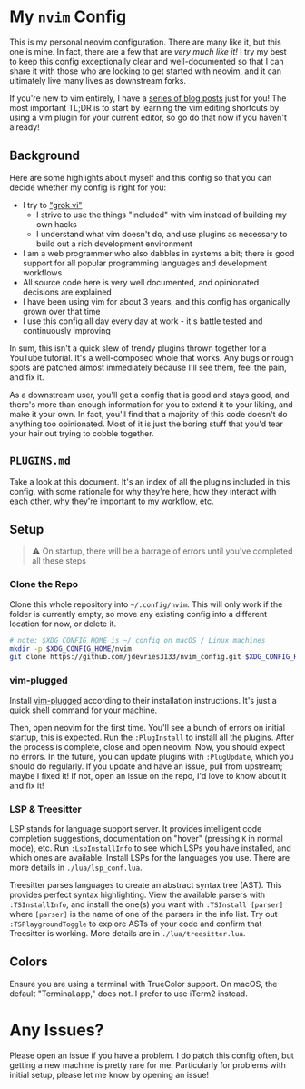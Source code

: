 # My `nvim` Config

This is my personal neovim configuration. There are many like it, but this one
is mine. In fact, there are a few that are _very much like it!_ I try my best
to keep this config exceptionally clear and well-documented so that I can share
it with those who are looking to get started with neovim, and it can ultimately
live many lives as downstream forks.

If you're new to vim entirely, I have a [series of blog
posts](https://jackdevries.com/post/vimTutorial) just for you! The most
important TL;DR is to start by learning the vim editing shortcuts by using a
vim plugin for your current editor, so go do that now if you haven't already!

## Background

Here are some highlights about myself and this config so that you can decide
whether my config is right for you:

- I try to ["grok vi"](https://stackoverflow.com/a/1220118)
  - I strive to use the things "included" with vim instead of building my own
    hacks
  - I understand what vim doesn't do, and use plugins as necessary to build out
    a rich development environment
- I am a web programmer who also dabbles in systems a bit; there is good
  support for all popular programming languages and development workflows
- All source code here is very well documented, and opinionated decisions are
  explained
- I have been using vim for about 3 years, and this config has organically
  grown over that time
- I use this config all day every day at work - it's battle tested and
  continuously improving

In sum, this isn't a quick slew of trendy plugins thrown together for a YouTube
tutorial. It's a well-composed whole that works. Any bugs or rough spots are
patched almost immediately because I'll see them, feel the pain, and fix it.

As a downstream user, you'll get a config that is good and stays good, and
there's more than enough information for you to extend it to your liking, and
make it your own. In fact, you'll find that a majority of this code doesn't do
anything too opinionated. Most of it is just the boring stuff that you'd tear
your hair out trying to cobble together.

## `PLUGINS.md`

Take a look at this document. It's an index of all the plugins included in this
config, with some rationale for why they're here, how they interact with each
other, why they're important to my workflow, etc.

## Setup

> ⚠️ On startup, there will be a barrage of errors until you've completed all
> these steps

### Clone the Repo

Clone this whole repository into `~/.config/nvim`. This will only work if the
folder is currently empty, so move any existing config into a different
location for now, or delete it.

```bash
# note: $XDG_CONFIG_HOME is ~/.config on macOS / Linux machines
mkdir -p $XDG_CONFIG_HOME/nvim
git clone https://github.com/jdevries3133/nvim_config.git $XDG_CONFIG_HOME/nvim
```

### vim-plugged

Install [vim-plugged](https://github.com/junegunn/vim-plug) according to their
installation instructions. It's just a quick shell command for your machine.

Then, open neovim for the first time. You'll see a bunch of errors on initial
startup, this is expected. Run the `:PlugInstall` to install all the plugins.
After the process is complete, close and open neovim. Now, you should expect no
errors. In the future, you can update plugins with `:PlugUpdate`, which you
should do regularly. If you update and have an issue, pull from upstream; maybe
I fixed it! If not, open an issue on the repo, I'd love to know about it and
fix it!

### LSP & Treesitter

LSP stands for language support server. It provides intelligent code completion
suggestions, documentation on "hover" (pressing `K` in normal mode), etc. Run
`:LspInstallInfo` to see which LSPs you have installed, and which ones are
available. Install LSPs for the languages you use. There are more details in
`./lua/lsp_conf.lua`.

Treesitter parses languages to create an abstract syntax tree (AST). This
provides perfect syntax highlighting. View the available parsers with
`:TSInstallInfo`, and install the one(s) you want with `:TSInstall [parser]`
where `[parser]` is the name of one of the parsers in the info list. Try out
`:TSPlaygroundToggle` to explore ASTs of your code and confirm that Treesitter
is working. More details are in `./lua/treesitter.lua`.

## Colors

Ensure you are using a terminal with TrueColor support. On macOS, the default
"Terminal.app," does not. I prefer to use iTerm2 instead.

# Any Issues?

Please open an issue if you have a problem. I do patch this config often, but
getting a new machine is pretty rare for me. Particularly for problems with
initial setup, please let me know by opening an issue!

